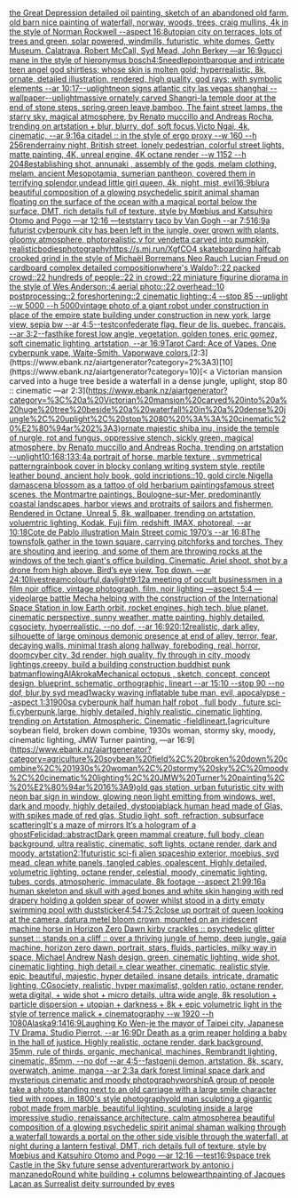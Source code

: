 [the Great Depression detailed oil painting, sketch of an abandoned old farm, old barn nice painting of waterfall, norway, woods, trees, craig mullins, 4k in the style of Norman Rockwell --aspect 16:8](https://www.ebank.nz/aiartgenerator?category=the%20Great%20Depression%20detailed%20oil%20painting%2C%20sketch%20of%20an%20abandoned%20old%20farm%2C%20old%20barn%20nice%20painting%20of%20waterfall%2C%20norway%2C%20woods%2C%20trees%2C%20craig%20mullins%2C%204k%20in%20the%20style%20of%20Norman%20Rockwell%20--aspect%2016%3A8)[utopian city on terraces, lots of trees and green, solar powered, windmills, futuristic, white domes, Getty Museum, Calatrava, Robert McCall, Syd Mead, John Berkey —ar 16:9](https://www.ebank.nz/aiartgenerator?category=utopian%20city%20on%20terraces%2C%20lots%20of%20trees%20and%20green%2C%20solar%20powered%2C%20windmills%2C%20futuristic%2C%20white%20domes%2C%20Getty%20Museum%2C%20Calatrava%2C%20Robert%20McCall%2C%20Syd%20Mead%2C%20John%20Berkey%20%E2%80%94ar%2016%3A9)[gucci mane in the style of hieronymus bosch](https://www.ebank.nz/aiartgenerator?category=gucci%20mane%20in%20the%20style%20of%20hieronymus%20bosch)[4:5](https://www.ebank.nz/aiartgenerator?category=4%3A5)[needlepoint](https://www.ebank.nz/aiartgenerator?category=needlepoint)[baroque and intricate teen angel god shirtless; whose skin is molten gold; hyperrealistic, 8k, ornate, detailed illustration, rendered, high quality, god rays; with symbolic elements --ar 10:17](https://www.ebank.nz/aiartgenerator?category=baroque%20and%20intricate%20teen%20angel%20god%20shirtless%3B%20whose%20skin%20is%20molten%20gold%3B%20hyperrealistic%2C%208k%2C%20ornate%2C%20detailed%20illustration%2C%20rendered%2C%20high%20quality%2C%20god%20rays%3B%20with%20symbolic%20elements%20--ar%2010%3A17)[--uplight](https://www.ebank.nz/aiartgenerator?category=--uplight)[neon signs atlantic city las vegas shanghai --wallpaper](https://www.ebank.nz/aiartgenerator?category=neon%20signs%20atlantic%20city%20las%20vegas%20shanghai%20--wallpaper)[--uplight](https://www.ebank.nz/aiartgenerator?category=--uplight)[massive ornately carved Shangri-la temple door at the end of stone steps, spring,green leave,bamboo, The faint street lamps, the starry sky, magical atmosphere, by Renato muccillo and Andreas Rocha, trending on artstation + blur, blurry, dof, soft focus,Victo Ngai, 4k, cinematic, --ar 9:16](https://www.ebank.nz/aiartgenerator?category=massive%20ornately%20carved%20Shangri-la%20temple%20door%20at%20the%20end%20of%20stone%20steps%2C%20spring%2Cgreen%20leave%2Cbamboo%2C%20The%20faint%20street%20lamps%2C%20the%20starry%20sky%2C%20magical%20atmosphere%2C%20by%20Renato%20muccillo%20and%20Andreas%20Rocha%2C%20trending%20on%20artstation%20%2B%20blur%2C%20blurry%2C%20dof%2C%20soft%20focus%2CVicto%20Ngai%2C%204k%2C%20cinematic%2C%20--ar%209%3A16)[a citadel :: in the style of ergo proxy --w 160 --h 256](https://www.ebank.nz/aiartgenerator?category=a%20citadel%20%3A%3A%20in%20the%20style%20of%20ergo%20proxy%20--w%20160%20--h%20256)[render](https://www.ebank.nz/aiartgenerator?category=render)[rainy night, British street, lonely pedestrian, colorful street lights, matte painting, 4K, unreal engine, 4K octane render --w 1152 --h 2048](https://www.ebank.nz/aiartgenerator?category=rainy%20night%2C%20British%20street%2C%20lonely%20pedestrian%2C%20colorful%20street%20lights%2C%20matte%20painting%2C%204K%2C%20unreal%20engine%2C%204K%20octane%20render%20--w%201152%20--h%202048)[establishing shot, annunaki ,  assembly of the gods, melam clothing, melam, ancient Mesopotamia, sumerian pantheon, covered them in terrifying splendor,](https://www.ebank.nz/aiartgenerator?category=establishing%20shot%2C%20annunaki%20%2C%20%20assembly%20of%20the%20gods%2C%20melam%20clothing%2C%20melam%2C%20ancient%20Mesopotamia%2C%20sumerian%20pantheon%2C%20covered%20them%20in%20terrifying%20splendor%2C)[undead little girl queen, 4k, night, mist, evil](https://www.ebank.nz/aiartgenerator?category=undead%20little%20girl%20queen%2C%204k%2C%20night%2C%20mist%2C%20evil)[16:9](https://www.ebank.nz/aiartgenerator?category=16%3A9)[blur](https://www.ebank.nz/aiartgenerator?category=blur)[a beautiful composition of a glowing psychedelic spirit animal shaman floating on the surface of the ocean with a magical portal below the surface, DMT,  rich details full of texture, style by Mœbius and Katsuhiro Otomo and Pogo —ar 12:16 —test](https://www.ebank.nz/aiartgenerator?category=a%20beautiful%20composition%20of%20a%20glowing%20psychedelic%20spirit%20animal%20shaman%20floating%20on%20the%20surface%20of%20the%20ocean%20with%20a%20magical%20portal%20below%20the%20surface%2C%20DMT%2C%20%20rich%20details%20full%20of%20texture%2C%20style%20by%20M%C5%93bius%20and%20Katsuhiro%20Otomo%20and%20Pogo%20%E2%80%94ar%2012%3A16%20%E2%80%94test)[starry taco by Van Gogh --ar 7:5](https://www.ebank.nz/aiartgenerator?category=starry%20taco%20by%20Van%20Gogh%20--ar%207%3A5)[16:9](https://www.ebank.nz/aiartgenerator?category=16%3A9)[a futurist cyberpunk city has been left in the jungle, over grown with plants, gloomy atmosphere, photorealistic,](https://www.ebank.nz/aiartgenerator?category=a%20futurist%20cyberpunk%20city%20has%20been%20left%20in%20the%20jungle%2C%20over%20grown%20with%20plants%2C%20gloomy%20atmosphere%2C%20photorealistic%2C)[v for vendetta carved into pumpkin, realistic](https://www.ebank.nz/aiartgenerator?category=v%20for%20vendetta%20carved%20into%20pumpkin%2C%20realistic)[bodies](https://www.ebank.nz/aiartgenerator?category=bodies)[photography](https://www.ebank.nz/aiartgenerator?category=photography)[https://s.mj.run/XgfCO4  skateboarding halfcab crooked grind in the style of Michaël Borremans Neo Rauch Lucian Freud on cardboard complex detailed composition](https://www.ebank.nz/aiartgenerator?category=https%3A//s.mj.run/XgfCO4%20%20skateboarding%20halfcab%20crooked%20grind%20in%20the%20style%20of%20Michae%CC%88l%20Borremans%20Neo%20Rauch%20Lucian%20Freud%20on%20cardboard%20complex%20detailed%20composition)[where's Waldo?::22 packed crowd::22 hundreds of people::22 in crowd::22 miniature figurine diorama in the style of Wes Anderson::4 aerial photo::22 overhead::10 postprocessing::2 foreshortening::2 cinematic lighting::4 --stop 85 --uplight --w 5000 --h 5000](https://www.ebank.nz/aiartgenerator?category=where%27s%20Waldo%3F%3A%3A22%20packed%20crowd%3A%3A22%20hundreds%20of%20people%3A%3A22%20in%20crowd%3A%3A22%20miniature%20figurine%20diorama%20in%20the%20style%20of%20Wes%20Anderson%3A%3A4%20aerial%20photo%3A%3A22%20overhead%3A%3A10%20postprocessing%3A%3A2%20foreshortening%3A%3A2%20cinematic%20lighting%3A%3A4%20--stop%2085%20--uplight%20--w%205000%20--h%205000)[vintage photo of a giant robot under construction in place of the empire state building under construction in new york, large view, sepia bw --ar 4:5](https://www.ebank.nz/aiartgenerator?category=vintage%20photo%20of%20a%20giant%20robot%20under%20construction%20in%20place%20of%20the%20empire%20state%20building%20under%20construction%20in%20new%20york%2C%20large%20view%2C%20sepia%20bw%20--ar%204%3A5)[](https://www.ebank.nz/aiartgenerator?category=)[--test](https://www.ebank.nz/aiartgenerator?category=--test)[confederate flag. fleur de lis. quebec. francais. --ar 3:2](https://www.ebank.nz/aiartgenerator?category=confederate%20flag.%20fleur%20de%20lis.%20quebec.%20francais.%20--ar%203%3A2)[--fast](https://www.ebank.nz/aiartgenerator?category=--fast)[hike forest low angle, vegetation, golden tones, eric gomez, soft cinematic lighting, artstation, --ar 16:9](https://www.ebank.nz/aiartgenerator?category=hike%20forest%20low%20angle%2C%20vegetation%2C%20golden%20tones%2C%20eric%20gomez%2C%20soft%20cinematic%20lighting%2C%20artstation%2C%20--ar%2016%3A9)[Tarot Card: Ace of Vapes. One cyberpunk vape, Waite-Smith. Vaporwave colors.](https://www.ebank.nz/aiartgenerator?category=Tarot%20Card%3A%20Ace%20of%20Vapes.%20One%20cyberpunk%20vape%2C%20Waite-Smith.%20Vaporwave%20colors.)[2:3](https://www.ebank.nz/aiartgenerator?category=2%3A3)[10](https://www.ebank.nz/aiartgenerator?category=10)[< a Victorian mansion carved into a huge tree beside a waterfall in a dense jungle, uplight, stop 80 :: cinematic —ar 2:3](https://www.ebank.nz/aiartgenerator?category=%3C%20a%20Victorian%20mansion%20carved%20into%20a%20huge%20tree%20beside%20a%20waterfall%20in%20a%20dense%20jungle%2C%20uplight%2C%20stop%2080%20%3A%3A%20cinematic%20%E2%80%94ar%202%3A3)[ornate majestic shiba inu, inside the temple of nurgle, rot and fungus, oppressive stench, sickly green, magical atmosphere, by Renato muccillo and Andreas Rocha, trending on artstation --uplight](https://www.ebank.nz/aiartgenerator?category=ornate%20majestic%20shiba%20inu%2C%20inside%20the%20temple%20of%20nurgle%2C%20rot%20and%20fungus%2C%20oppressive%20stench%2C%20sickly%20green%2C%20magical%20atmosphere%2C%20by%20Renato%20muccillo%20and%20Andreas%20Rocha%2C%20trending%20on%20artstation%20--uplight)[10:16](https://www.ebank.nz/aiartgenerator?category=10%3A16)[8:13](https://www.ebank.nz/aiartgenerator?category=8%3A13)[3:4](https://www.ebank.nz/aiartgenerator?category=3%3A4)[a portrait of horse,  marble texture , symmetrical pattern](https://www.ebank.nz/aiartgenerator?category=a%20portrait%20of%20horse%2C%20%20marble%20texture%20%2C%20symmetrical%20pattern)[grain](https://www.ebank.nz/aiartgenerator?category=grain)[book cover in blocky conlang writing system style, reptile leather bound, ancient holy book, gold incriptions::10, gold circle,](https://www.ebank.nz/aiartgenerator?category=book%20cover%20in%20blocky%20conlang%20writing%20system%20style%2C%20reptile%20leather%20bound%2C%20ancient%20holy%20book%2C%20gold%20incriptions%3A%3A10%2C%20gold%20circle%2C)[Nigella damascena blossom as a tattoo of old herbarium paintings](https://www.ebank.nz/aiartgenerator?category=Nigella%20damascena%20blossom%20as%20a%20tattoo%20of%20old%20herbarium%20paintings)[famous street scenes, the Montmartre paintings, Boulogne-sur-Mer, predominantly coastal landscapes, harbor views and protraits of sailors and fishermen, Rendered in Octane, Unreal 5, 8k, wallpaper, trending on artstation, voluemtric lighting, Kodak, Fuji film, redshift, IMAX, photoreal, --ar 10:18](https://www.ebank.nz/aiartgenerator?category=famous%20street%20scenes%2C%20the%20Montmartre%20paintings%2C%20Boulogne-sur-Mer%2C%20predominantly%20coastal%20landscapes%2C%20harbor%20views%20and%20protraits%20of%20sailors%20and%20fishermen%2C%20Rendered%20in%20Octane%2C%20Unreal%205%2C%208k%2C%20wallpaper%2C%20trending%20on%20artstation%2C%20voluemtric%20lighting%2C%20Kodak%2C%20Fuji%20film%2C%20redshift%2C%20IMAX%2C%20photoreal%2C%20--ar%2010%3A18)[Cote de Pablo illustration Main Street comic 1970’s --ar 16:8](https://www.ebank.nz/aiartgenerator?category=Cote%20de%20Pablo%20illustration%20Main%20Street%20comic%201970%E2%80%99s%20--ar%2016%3A8)[The townsfolk gather in the town square, carrying pitchforks and torches. They are shouting and jeering, and some of them are throwing rocks at the windows of the tech giant's office building. Cinematic. Ariel shoot. shot by a drone from high above. Bird’s eye view. Top down. —ar 24:10](https://www.ebank.nz/aiartgenerator?category=The%20townsfolk%20gather%20in%20the%20town%20square%2C%20carrying%20pitchforks%20and%20torches.%20They%20are%20shouting%20and%20jeering%2C%20and%20some%20of%20them%20are%20throwing%20rocks%20at%20the%20windows%20of%20the%20tech%20giant%27s%20office%20building.%20Cinematic.%20Ariel%20shoot.%20shot%20by%20a%20drone%20from%20high%20above.%20Bird%E2%80%99s%20eye%20view.%20Top%20down.%20%E2%80%94ar%2024%3A10)[livestream](https://www.ebank.nz/aiartgenerator?category=livestream)[colourful,](https://www.ebank.nz/aiartgenerator?category=colourful%2C)[daylight](https://www.ebank.nz/aiartgenerator?category=daylight)[9:12](https://www.ebank.nz/aiartgenerator?category=9%3A12)[a meeting of occult businessmen in a film noir office, vintage photograph, film, noir lighting —aspect 5:4 —video](https://www.ebank.nz/aiartgenerator?category=a%20meeting%20of%20occult%20businessmen%20in%20a%20film%20noir%20office%2C%20vintage%20photograph%2C%20film%2C%20noir%20lighting%20%E2%80%94aspect%205%3A4%20%E2%80%94video)[large battle Mecha helping with the construction of the International Space Station in low Earth orbit, rocket engines, high tech, blue planet, cinematic perspective, sunny weather, matte painting, highly detailed, cgsociety, hyperrealistic, --no dof, --ar 16:9](https://www.ebank.nz/aiartgenerator?category=large%20battle%20Mecha%20helping%20with%20the%20construction%20of%20the%20International%20Space%20Station%20in%20low%20Earth%20orbit%2C%20rocket%20engines%2C%20high%20tech%2C%20blue%20planet%2C%20cinematic%20perspective%2C%20sunny%20weather%2C%20matte%20painting%2C%20highly%20detailed%2C%20cgsociety%2C%20hyperrealistic%2C%20--no%20dof%2C%20--ar%2016%3A9)[20:12](https://www.ebank.nz/aiartgenerator?category=20%3A12)[realistic, dark alley, silhouette of large ominous demonic presence at end of alley, terror, fear, decaying walls, minimal trash along hallway, foreboding, real, horror, doom](https://www.ebank.nz/aiartgenerator?category=realistic%2C%20dark%20alley%2C%20silhouette%20of%20large%20ominous%20demonic%20presence%20at%20end%20of%20alley%2C%20terror%2C%20fear%2C%20decaying%20walls%2C%20minimal%20trash%20along%20hallway%2C%20foreboding%2C%20real%2C%20horror%2C%20doom)[cyber city, 3d render, high quality, fly through in city, moody lightings,creepy, build a building construction,](https://www.ebank.nz/aiartgenerator?category=cyber%20city%2C%203d%20render%2C%20high%20quality%2C%20fly%20through%20in%20city%2C%20moody%20lightings%2Ccreepy%2C%20build%20a%20building%20construction%2C)[buddhist punk batman](https://www.ebank.nz/aiartgenerator?category=buddhist%20punk%20batman)[flowing](https://www.ebank.nz/aiartgenerator?category=flowing)[AlAkroka](https://www.ebank.nz/aiartgenerator?category=AlAkroka)[Mechanical octopus , sketch, concept, concept design, blueprint, schematic, orthographic, lineart --ar 15:10 --stop 90 --no dof, blur,by syd mead](https://www.ebank.nz/aiartgenerator?category=Mechanical%20octopus%20%2C%20sketch%2C%20concept%2C%20concept%20design%2C%20blueprint%2C%20schematic%2C%20orthographic%2C%20lineart%20--ar%2015%3A10%20--stop%2090%20--no%20dof%2C%20blur%2Cby%20syd%20mead)[1](https://www.ebank.nz/aiartgenerator?category=1)[wacky waving inflatable tube man, evil, apocalypse --aspect 1:3](https://www.ebank.nz/aiartgenerator?category=wacky%20waving%20inflatable%20tube%20man%2C%20evil%2C%20apocalypse%20--aspect%201%3A3)[1900s](https://www.ebank.nz/aiartgenerator?category=1900s)[a cyberpunk half human half robot , full body , future sci-fi,cyberpunk,large, highly detailed, highly realistic. cinematic lighting, trending on Artstation. Atmospheric. Cinematic -](https://www.ebank.nz/aiartgenerator?category=a%20cyberpunk%20half%20human%20half%20robot%20%2C%20full%20body%20%2C%20future%20sci-fi%2Ccyberpunk%2Clarge%2C%20highly%20detailed%2C%20highly%20realistic.%20cinematic%20lighting%2C%20trending%20on%20Artstation.%20Atmospheric.%20Cinematic%20-)[field](https://www.ebank.nz/aiartgenerator?category=field)[lineart.](https://www.ebank.nz/aiartgenerator?category=lineart.)[agriculture soybean field, broken down combine, 1930s woman, stormy sky, moody, cinematic lighting, JMW Turner painting, —ar 16:9](https://www.ebank.nz/aiartgenerator?category=agriculture%20soybean%20field%2C%20broken%20down%20combine%2C%201930s%20woman%2C%20stormy%20sky%2C%20moody%2C%20cinematic%20lighting%2C%20JMW%20Turner%20painting%2C%20%E2%80%94ar%2016%3A9)[old gas station, urban futuristic city with neon bar sign in window, glowing neon light emitting from windows, wet, dark and moody, highly detailed, dystopia](https://www.ebank.nz/aiartgenerator?category=old%20gas%20station%2C%20urban%20futuristic%20city%20with%20neon%20bar%20sign%20in%20window%2C%20glowing%20neon%20light%20emitting%20from%20windows%2C%20wet%2C%20dark%20and%20moody%2C%20highly%20detailed%2C%20dystopia)[black human head made of Glas, with spikes made of red glas, Studio light, soft, refraction, subsurface scattering](https://www.ebank.nz/aiartgenerator?category=black%20human%20head%20made%20of%20Glas%2C%20with%20spikes%20made%20of%20red%20glas%2C%20Studio%20light%2C%20soft%2C%20refraction%2C%20subsurface%20scattering)[It's a maze of mirrors It’s a hologram of a ghost](https://www.ebank.nz/aiartgenerator?category=It%27s%20a%20maze%20of%20mirrors%20It%E2%80%99s%20a%20hologram%20of%20a%20ghost)[Felicidad::abstract](https://www.ebank.nz/aiartgenerator?category=Felicidad%3A%3Aabstract)[Dark green mammal creature, full body, clean background, ultra realistic, cinematic, soft lights, octane render, dark and moody, artstation](https://www.ebank.nz/aiartgenerator?category=Dark%20green%20mammal%20creature%2C%20full%20body%2C%20clean%20background%2C%20ultra%20realistic%2C%20cinematic%2C%20soft%20lights%2C%20octane%20render%2C%20dark%20and%20moody%2C%20artstation)[2:1](https://www.ebank.nz/aiartgenerator?category=2%3A1)[futuristic sci-fi alien spaceship exterior, moebius, syd mead, clean white panels, tangled cables, opalescent, Highly detailed, volumetric lighting, octane render, celestial, moody, cinematic lighting, tubes, cords, atmospheric, immaculate, 8k footage --aspect 21:9](https://www.ebank.nz/aiartgenerator?category=futuristic%20sci-fi%20alien%20spaceship%20exterior%2C%20moebius%2C%20syd%20mead%2C%20clean%20white%20panels%2C%20tangled%20cables%2C%20opalescent%2C%20Highly%20detailed%2C%20volumetric%20lighting%2C%20octane%20render%2C%20celestial%2C%20moody%2C%20cinematic%20lighting%2C%20tubes%2C%20cords%2C%20atmospheric%2C%20immaculate%2C%208k%20footage%20--aspect%2021%3A9)[9:16](https://www.ebank.nz/aiartgenerator?category=9%3A16)[](https://www.ebank.nz/aiartgenerator?category=)[a  human skeleton and skull with aged bones and white skin hanging with red drapery holding a golden spear of power whilst stood in a dirty empty swimming pool with dust](https://www.ebank.nz/aiartgenerator?category=a%20%20human%20skeleton%20and%20skull%20with%20aged%20bones%20and%20white%20skin%20hanging%20with%20red%20drapery%20holding%20a%20golden%20spear%20of%20power%20whilst%20stood%20in%20a%20dirty%20empty%20swimming%20pool%20with%20dust)[sticker](https://www.ebank.nz/aiartgenerator?category=sticker)[4:5](https://www.ebank.nz/aiartgenerator?category=4%3A5)[4:7](https://www.ebank.nz/aiartgenerator?category=4%3A7)[5:2](https://www.ebank.nz/aiartgenerator?category=5%3A2)[close up portrait of queen looking at the camera, datura metel bloom crown, mounted on an iridescent machine horse in Horizon Zero Dawn kirby crackles :: psychedelic glitter sunset :: stands on a cliff :: over a thriving jungle of hemp, deep jungle, gaia machine, horizon zero dawn, portrait, stars, fluids, particles, milky way in space, Michael Andrew Nash design, green, cinematic lighting, wide shot, cinematic lighting, high detail = clear weather, cinematic, realistic style, epic, beautiful, majestic, hyper detailed, insane details, intricate, dramatic lighting, CGsociety, realistic, hyper maximalist, golden ratio, octane render, weta digital, + wide shot + micro details, ultra wide angle, 8k resolution + particle dispersion + utopian + darkness + 8k + epic volumetric light in the style of terrence malick + cinematography --w 1920 --h 1080](https://www.ebank.nz/aiartgenerator?category=close%20up%20portrait%20of%20queen%20looking%20at%20the%20camera%2C%20datura%20metel%20bloom%20crown%2C%20mounted%20on%20an%20iridescent%20machine%20horse%20in%20Horizon%20Zero%20Dawn%20kirby%20crackles%20%3A%3A%20psychedelic%20glitter%20sunset%20%3A%3A%20stands%20on%20a%20cliff%20%3A%3A%20over%20a%20thriving%20jungle%20of%20hemp%2C%20deep%20jungle%2C%20gaia%20machine%2C%20horizon%20zero%20dawn%2C%20portrait%2C%20stars%2C%20fluids%2C%20particles%2C%20milky%20way%20in%20space%2C%20Michael%20Andrew%20Nash%20design%2C%20green%2C%20cinematic%20lighting%2C%20wide%20shot%2C%20cinematic%20lighting%2C%20high%20detail%20%3D%20clear%20weather%2C%20cinematic%2C%20realistic%20style%2C%20epic%2C%20beautiful%2C%20majestic%2C%20hyper%20detailed%2C%20insane%20details%2C%20intricate%2C%20dramatic%20lighting%2C%20CGsociety%2C%20realistic%2C%20hyper%20maximalist%2C%20golden%20ratio%2C%20octane%20render%2C%20weta%20digital%2C%20%2B%20wide%20shot%20%2B%20micro%20details%2C%20ultra%20wide%20angle%2C%208k%20resolution%20%2B%20particle%20dispersion%20%2B%20utopian%20%2B%20darkness%20%2B%208k%20%2B%20epic%20volumetric%20light%20in%20the%20style%20of%20terrence%20malick%20%2B%20cinematography%20--w%201920%20--h%201080)[Alaska](https://www.ebank.nz/aiartgenerator?category=Alaska)[9:14](https://www.ebank.nz/aiartgenerator?category=9%3A14)[16:9](https://www.ebank.nz/aiartgenerator?category=16%3A9)[Laughing Ko Wen-je the mayor of Taipei city, Japanese TV Drama, Studio Pierrot, --ar 16:9](https://www.ebank.nz/aiartgenerator?category=Laughing%20Ko%20Wen-je%20the%20mayor%20of%20Taipei%20city%2C%20Japanese%20TV%20Drama%2C%20Studio%20Pierrot%2C%20--ar%2016%3A9)[Dr Death as a grim reaper holding a baby in the hall of justice. Highly realistic, octane render, dark background, 35mm, rule of thirds, organic, mechanical, machines, Rembrandt lighting, cinematic, 85mm, --no dof --ar 4:5](https://www.ebank.nz/aiartgenerator?category=Dr%20Death%20as%20a%20grim%20reaper%20holding%20a%20baby%20in%20the%20hall%20of%20justice.%20Highly%20realistic%2C%20octane%20render%2C%20dark%20background%2C%2035mm%2C%20rule%20of%20thirds%2C%20organic%2C%20mechanical%2C%20machines%2C%20Rembrandt%20lighting%2C%20cinematic%2C%2085mm%2C%20--no%20dof%20--ar%204%3A5)[--fast](https://www.ebank.nz/aiartgenerator?category=--fast)[genji demon, artstation, 8k, scary, overwatch, anime, manga --ar 2:3](https://www.ebank.nz/aiartgenerator?category=genji%20demon%2C%20artstation%2C%208k%2C%20scary%2C%20overwatch%2C%20anime%2C%20manga%20--ar%202%3A3)[a dark forest liminal space dark and mysterious cinematic and moody photography](https://www.ebank.nz/aiartgenerator?category=a%20dark%20forest%20liminal%20space%20dark%20and%20mysterious%20cinematic%20and%20moody%20photography)[worship](https://www.ebank.nz/aiartgenerator?category=worship)[A group of people take a photo standing next to an old carriage with a large smile character tied with ropes, in 1800's style photography](https://www.ebank.nz/aiartgenerator?category=A%20group%20of%20people%20take%20a%20photo%20standing%20next%20to%20an%20old%20carriage%20with%20a%20large%20smile%20character%20tied%20with%20ropes%2C%20in%201800%27s%20style%20photography)[old man sculpting a gigantic robot made from marble, beautiful lighting, sculpting inside a large impressive studio, renaissance architecture, calm atmosphere](https://www.ebank.nz/aiartgenerator?category=old%20man%20sculpting%20a%20gigantic%20robot%20made%20from%20marble%2C%20beautiful%20lighting%2C%20sculpting%20inside%20a%20large%20impressive%20studio%2C%20renaissance%20architecture%2C%20calm%20atmosphere)[a beautiful composition of a glowing psychedelic spirit animal shaman walking through a waterfall towards a portal on the other side visible through the waterfall, at night during a lantern festival, DMT,  rich details full of texture, style by Mœbius and Katsuhiro Otomo and Pogo —ar 12:16 —test](https://www.ebank.nz/aiartgenerator?category=a%20beautiful%20composition%20of%20a%20glowing%20psychedelic%20spirit%20animal%20shaman%20walking%20through%20a%20waterfall%20towards%20a%20portal%20on%20the%20other%20side%20visible%20through%20the%20waterfall%2C%20at%20night%20during%20a%20lantern%20festival%2C%20DMT%2C%20%20rich%20details%20full%20of%20texture%2C%20style%20by%20M%C5%93bius%20and%20Katsuhiro%20Otomo%20and%20Pogo%20%E2%80%94ar%2012%3A16%20%E2%80%94test)[16:9](https://www.ebank.nz/aiartgenerator?category=16%3A9)[space trek  Castle in the Sky future sense adventurer](https://www.ebank.nz/aiartgenerator?category=space%20trek%20%20Castle%20in%20the%20Sky%20future%20sense%20adventurer)[artwork by antonio j manzanedo](https://www.ebank.nz/aiartgenerator?category=artwork%20by%20antonio%20j%20manzanedo)[Round white building + columns below](https://www.ebank.nz/aiartgenerator?category=Round%20white%20building%20%2B%20columns%20below)[earth](https://www.ebank.nz/aiartgenerator?category=earth)[painting of Jacques Lacan as Surrealist deity surrounded by eyes](https://www.ebank.nz/aiartgenerator?category=painting%20of%20Jacques%20Lacan%20as%20Surrealist%20deity%20surrounded%20by%20eyes)